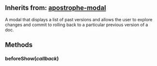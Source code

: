 ## Inherits from: [apostrophe-modal](../apostrophe-modal/browser-apostrophe-modal.html)
A modal that displays a list of past versions and allows the user
to explore changes and commit to rolling back to a particular previous
version of a doc.


## Methods
### beforeShow(*callback*)

